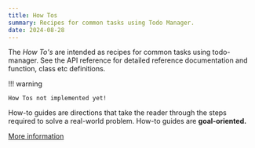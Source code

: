 ```yaml
---
title: How Tos 
summary: Recipes for common tasks using Todo Manager.
date: 2024-08-28
---
```


The *How To's* are intended as recipes for common tasks using todo-manager. See the API reference for detailed reference documentation and function, class etc definitions. 

!!! warning

    How Tos not implemented yet!

How-to guides are directions that take the reader through the steps required to solve a real-world problem. How-to guides are **goal-oriented.**

[More information](https://diataxis.fr/how-to-guides/)
